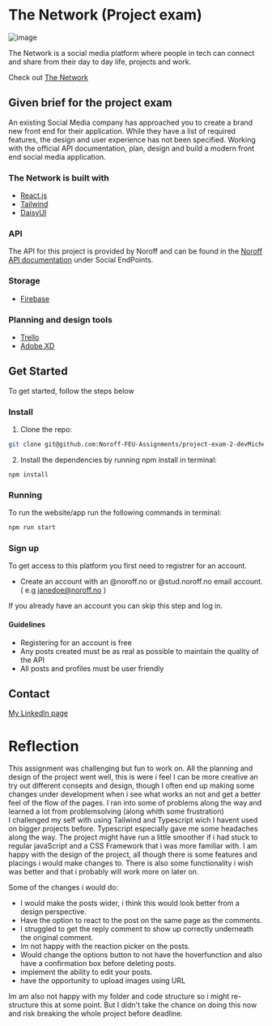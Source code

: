 # The Network (Project exam)

![image](https://user-images.githubusercontent.com/52622303/164316813-4b12d99f-aeb7-4069-85cf-e72b3a50ac99.png)

The Network is a social media platform where people in tech can connect and share from their day to day life, projects and work. 

Check out [The Network](https://thenetworkapp.netlify.app) 



## Given brief for the project exam

An existing Social Media company has approached you to create a brand new front end for their application. While they have a list of required features, the design and user experience has not been specified. Working with the official API documentation, plan, design and build a modern front end social media application.

### The Network is built with

- [React.js](https://reactjs.org/)
- [Tailwind](https://tailwindcss.com/)
- [DaisyUI](https://daisyui.com/)

### API

The API for this project is provided by Noroff and can be found in the [Noroff API documentation](https://noroff-api-docs.netlify.app/) under Social EndPoints. 

### Storage

- [Firebase](https://firebase.google.com/)

### Planning and design tools

- [Trello](https://trello.com/)
- [Adobe XD](https://www.adobe.com/creativecloud.html)


## Get Started

To get started, follow the steps below

### Install 

1. Clone the repo:

```bash
git clone git@github.com:Noroff-FEU-Assignments/project-exam-2-devMichelle.git
```

2. Install the dependencies by running npm install in terminal: 

```
npm install
```

### Running

To run the website/app run the following commands in terminal:

```bash
npm run start
```

### Sign up

To get access to this platform you first need to registrer for an account.

- Create an account with an @noroff.no or @stud.noroff.no email account. 
  ( e.g janedoe@noroff.no )

If you already have an account you can skip this step and log in. 

#### Guidelines

- Registering for an account is free
- Any posts created must be as real as possible to maintain the quality of the API
- All posts and profiles must be user friendly



## Contact

[My LinkedIn page](https://www.linkedin.com/in/michelle-kristine-narverud-11052715b/)




# Reflection

This assignment was challenging but fun to work on. All the planning and design of the project went well, this is were i feel I can be more creative an try out different consepts and design, though I often end up making some changes under development when i see what works an not and get a better feel of the flow of the pages. 
I ran into some of problems along the way and learned a lot from problemsolving (along whith some frustration)  
I challenged my self with using Tailwind and Typescript wich I havent used on bigger projects before. Typescript especially gave me some headaches along the way. The project might have run a little smoother if i had stuck to regular javaScript and a CSS Framework that i was more familiar with.
I am happy with the design of the project, all though there is some features and placings i would make changes to.
There is also some functionality i wish was better and that i probably will work more on later on. 

Some of the changes i would do: 
- I would make the posts wider, i think this would look better from a design perspective. 
- Have the option to react to the post on the same page as the comments. 
- I struggled to get the reply comment to show up correctly underneath the original comment. 
- Im not happy with the reaction picker on the posts. 
- Would change the options button to not have the hoverfunction and also have a confirmation box before deleting posts. 
- implement the ability to edit your posts. 
- have the opportunity to upload images using URL

Im am also not happy with my folder and code structure so i might re-structure this at some point. But I didn't take the chance on doing this now and risk breaking the whole project before deadline.








